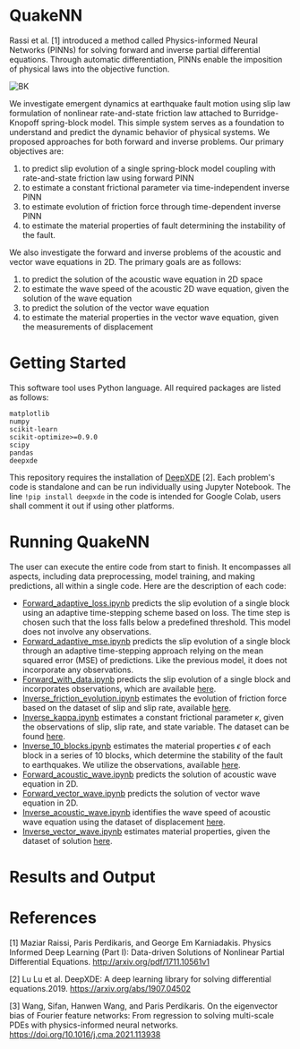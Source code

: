 # QuakeNN
Rassi et al. [1] introduced a method called Physics-informed Neural Networks (PINNs) for solving forward and inverse partial differential equations. Through automatic differentiation, PINNs enable the imposition of physical laws into the objective function.

![BK](https://github.com/napatt2/PINN-SBM/assets/106395611/79fa0712-9a47-44e4-a56b-39e2e2b38ea8)

We investigate emergent dynamics at earthquake fault motion using slip law formulation of nonlinear rate-and-state friction law attached to Burridge-Knopoff spring-block model. This simple system serves as a foundation to understand and predict the dynamic behavior of physical systems. We proposed approaches for both forward and inverse problems. Our primary objectives are:

1. to predict slip evolution of a single spring-block model coupling with rate-and-state friction law using forward PINN 
2. to estimate a constant frictional parameter via time-independent inverse PINN 
3. to estimate evolution of friction force through time-dependent inverse PINN 
4. to estimate the material properties of fault determining the instability of the fault.

We also investigate the forward and inverse problems of the acoustic and vector wave equations in 2D. The primary goals are as follows:
1. to predict the solution of the acoustic wave equation in 2D space
2. to estimate the wave speed of the acoustic 2D wave equation, given the solution of the wave equation
3. to predict the solution of the vector wave equation
4. to estimate the material properties in the vector wave equation, given the measurements of displacement

# Getting Started
This software tool uses Python language. All required packages are listed as follows:
```
matplotlib
numpy
scikit-learn
scikit-optimize>=0.9.0
scipy
pandas
deepxde
```
This repository requires the installation of [DeepXDE](https://deepxde.readthedocs.io/en/latest/) [2]. Each problem's code is standalone and can be run individually using Jupyter Notebook. The line ```!pip install deepxde``` in the code is intended for Google Colab, users shall comment it out if using other platforms.

# Running QuakeNN
The user can execute the entire code from start to finish. It encompasses all aspects, including data preprocessing, model training, and making predictions, all within a single code. Here are the description of each code:
- [Forward_adaptive_loss.ipynb](https://github.com/napatt2/PINN-SBM/blob/af88cf450e15d185849296593c39f3a9152d321a/PINN_SBM/Forward_adaptive_loss.ipynb) predicts the slip evolution of a single block using an adaptive time-stepping scheme based on loss. The time step is chosen such that the loss falls below a predefined threshold. This model does not involve any observations.
- [Forward_adaptive_mse.ipynb](https://github.com/napatt2/PINN-SBM/blob/af88cf450e15d185849296593c39f3a9152d321a/PINN_SBM/Forward_adaptive_mse.ipynb) predicts the slip evolution of a single block through an adaptive time-stepping approach relying on the mean squared error (MSE) of predictions. Like the previous model, it does not incorporate any observations.
- [Forward_with_data.ipynb](https://github.com/napatt2/PINN-SBM/blob/af88cf450e15d185849296593c39f3a9152d321a/PINN_SBM/Forward_with_data.ipynb) predicts the slip evolution of a single block and incorporates observations, which are available [here](https://github.com/napatt2/PINN-SBM/blob/af88cf450e15d185849296593c39f3a9152d321a/Dataset/sbm1.csv).
- [Inverse_friction_evolution.ipynb](https://github.com/napatt2/PINN-SBM/blob/af88cf450e15d185849296593c39f3a9152d321a/PINN_SBM/Inverse_friction_evolution.ipynb)  estimates the evolution of friction force based on the dataset of slip and slip rate, available [here](https://github.com/napatt2/PINN-SBM/blob/af88cf450e15d185849296593c39f3a9152d321a/Dataset/sbm_inv.csv).
- [Inverse_kappa.ipynb](https://github.com/napatt2/PINN-SBM/blob/af88cf450e15d185849296593c39f3a9152d321a/PINN_SBM/Inverse_kappa.ipynb) estimates a constant frictional parameter $\kappa$, given the observations of slip, slip rate, and state variable. The dataset can be found [here](https://github.com/napatt2/PINN-SBM/blob/af88cf450e15d185849296593c39f3a9152d321a/Dataset/sbm1.csv).
- [Inverse_10_blocks.ipynb](https://github.com/napatt2/PINN-SBM/blob/af88cf450e15d185849296593c39f3a9152d321a/PINN_SBM/Inverse_10_blocks.ipynb) estimates the material properties $\epsilon$ of each block in a series of 10 blocks, which determine the stability of the fault to earthquakes. We utilize the observations, available [here](https://github.com/napatt2/PINN-SBM/blob/af88cf450e15d185849296593c39f3a9152d321a/Dataset/sbm10.csv).
- [Forward_acoustic_wave.ipynb](https://github.com/napatt2/PINN-SBM/blob/main/Wave%20Equation/Forward_acoustic_wave.ipynb) predicts the solution of acoustic wave equation in 2D.
- [Forward_vector_wave.ipynb](https://github.com/napatt2/PINN-SBM/blob/main/Wave%20Equation/Forward_vector_wave.ipynb) predicts the solution of vector wave equation in 2D.
- [Inverse_acoustic_wave.ipynb](https://github.com/napatt2/PINN-SBM/blob/main/Wave%20Equation/Inverse_acoustic_wave.ipynb) identifies the wave speed of acoustic wave equation using the dataset of displacement [here](https://github.com/napatt2/PINN-SBM/blob/main/Dataset/acoustic_c3.mat).
- [Inverse_vector_wave.ipynb](https://github.com/napatt2/PINN-SBM/blob/main/Wave%20Equation/Inverse_vector_wave.ipynb) estimates material properties, given the dataset of solution [here](https://github.com/napatt2/PINN-SBM/blob/main/Wave%20Equation/Inverse_vector_wave.ipynb).
# Results and Output

# References
[1] Maziar Raissi, Paris Perdikaris, and George Em Karniadakis. Physics Informed Deep Learning (Part I): Data-driven Solutions of Nonlinear Partial Differential Equations. http://arxiv.org/pdf/1711.10561v1

[2] Lu Lu et al. DeepXDE: A deep learning library for solving differential equations.2019. https://arxiv.org/abs/1907.04502

[3] Wang, Sifan, Hanwen Wang, and Paris Perdikaris. On the eigenvector bias of Fourier feature networks: From regression to solving multi-scale PDEs with physics-informed neural networks. https://doi.org/10.1016/j.cma.2021.113938
